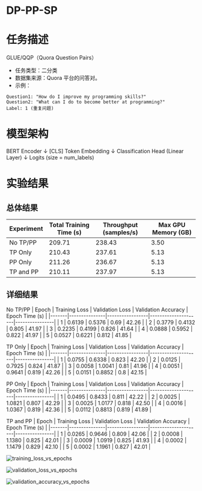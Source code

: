 # DP-PP-SP
# 任务描述
GLUE/QQP（Quora Question Pairs）
- 任务类型：二分类
- 数据集来源：Quora 平台的问答对。
- 示例：
```
Question1: "How do I improve my programming skills?"
Question2: "What can I do to become better at programming?"
Label: 1 (重复问题)
```

# 模型架构
BERT Encoder
  ↓
[CLS] Token Embedding
  ↓
Classification Head (Linear Layer)
  ↓
Logits (size = num_labels)

# 实验结果
## 总体结果
| Experiment      | Total Training Time (s) | Throughput (samples/s) | Max GPU Memory (GB) |
|-----------------|--------------------------|-------------------------|----------------------|
| No TP/PP        | 209.71                  | 238.43                 | 3.50                |
| TP Only         | 210.43                  | 237.61                 | 5.13                |
| PP Only         | 211.26                  | 236.67                 | 5.13                |
| TP and PP       | 210.11                  | 237.97                 | 5.13                |

## 详细结果
No TP/PP
| Epoch | Training Loss | Validation Loss | Validation Accuracy | Epoch Time (s) |
|-------|---------------|-----------------|---------------------|----------------|
| 1     | 0.6139        | 0.5376          | 0.69                | 42.26          |
| 2     | 0.3779        | 0.4132          | 0.805               | 41.97          |
| 3     | 0.2235        | 0.4199          | 0.826               | 41.64          |
| 4     | 0.0888        | 0.5952          | 0.822               | 41.97          |
| 5     | 0.0527        | 0.6221          | 0.812               | 41.85          |

TP Only
| Epoch | Training Loss | Validation Loss | Validation Accuracy | Epoch Time (s) |
|-------|---------------|-----------------|---------------------|----------------|
| 1     | 0.0755        | 0.6338          | 0.823               | 42.20          |
| 2     | 0.0125        | 0.7925          | 0.824               | 41.87          |
| 3     | 0.0058        | 1.0041          | 0.81                | 41.96          |
| 4     | 0.0051        | 0.9641          | 0.819               | 42.26          |
| 5     | 0.0151        | 0.8852          | 0.8                 | 42.15          |

PP Only
| Epoch | Training Loss | Validation Loss | Validation Accuracy | Epoch Time (s) |
|-------|---------------|-----------------|---------------------|----------------|
| 1     | 0.0495        | 0.8433          | 0.811               | 42.22          |
| 2     | 0.0025        | 1.0821          | 0.807               | 42.29          |
| 3     | 0.0025        | 1.0177          | 0.818               | 42.50          |
| 4     | 0.0016        | 1.0367          | 0.819               | 42.36          |
| 5     | 0.0112        | 0.8813          | 0.819               | 41.89          |

TP and PP
| Epoch | Training Loss | Validation Loss | Validation Accuracy | Epoch Time (s) |
|-------|---------------|-----------------|---------------------|----------------|
| 1     | 0.0265        | 0.9646          | 0.809               | 42.06          |
| 2     | 0.0008        | 1.1380          | 0.825               | 42.01          |
| 3     | 0.0009        | 1.0919          | 0.825               | 41.93          |
| 4     | 0.0002        | 1.1479          | 0.829               | 42.10          |
| 5     | 0.0002        | 1.1961          | 0.827               | 42.01          |

![training_loss_vs_epochs](https://github.com/user-attachments/assets/8d99bf7f-6876-42ad-9590-9b40f396fc80)

![validation_loss_vs_epochs](https://github.com/user-attachments/assets/c85a4ab5-cacd-4a30-af41-80155dfd422f)

![validation_accuracy_vs_epochs](https://github.com/user-attachments/assets/9836e4f9-cfe1-41a0-a1e8-6acd989d2a3d)

